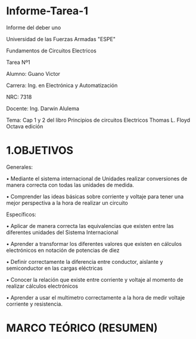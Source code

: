 # Informe-Tarea-1
Informe del deber uno

Universidad de las Fuerzas Armadas "ESPE"

Fundamentos de Circuitos Electricos

Tarea Nº1

Alumno: Guano Victor

Carrera: Ing. en Electrónica y Automatización

NRC: 7318

Docente: Ing. Darwin Alulema

Tema: Cap 1 y 2 del libro Principios de circuitos Electricos Thomas L. Floyd Octava edición 

# 1.OBJETIVOS

Generales:

• Mediante el sistema internacional de Unidades realizar conversiones de manera correcta con todas las unidades de medida.

• Comprender las ideas básicas sobre corriente y voltaje para tener una mejor perspectiva a la hora de realizar un circuito

Específicos:

• Aplicar de manera correcta las equivalencias que existen entre las diferentes unidades del Sistema Internacional

• Aprender a transformar los diferentes valores que existen en cálculos electrónicos en notación de potencias de diez

• Definir correctamente la diferencia entre conductor, aislante y semiconductor en las cargas eléctricas

• Conocer la relación que existe entre corriente y voltaje al momento de realizar cálculos electrónicos

• Aprender a usar el multimetro correctamente a la hora de medir voltaje corriente y resistencia.

# MARCO TEÓRICO (RESUMEN)



